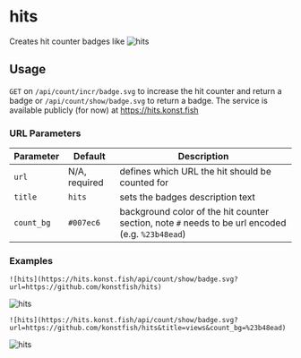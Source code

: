 # hits

Creates hit counter badges like ![hits](https://hits.konst.fish/api/count/incr/badge.svg?url=https://github.com/konstfish/hits)

## Usage

`GET` on `/api/count/incr/badge.svg` to increase the hit counter and return a badge or `/api/count/show/badge.svg` to return a badge. The service is available publicly (for now) at https://hits.konst.fish

### URL Parameters

| Parameter  | Default       | Description                                                                                      |
| ---------- | ------------- | ------------------------------------------------------------------------------------------------ |
| `url`      | N/A, required | defines which URL the hit should be counted for                                                  |
| `title`    | `hits`        | sets the badges description text                                                                 |
| `count_bg` | `#007ec6`     | background color of the hit counter section, note `#` needs to be url encoded (e.g. `%23b48ead`) |

### Examples

`![hits](https://hits.konst.fish/api/count/show/badge.svg?url=https://github.com/konstfish/hits)`

![hits](https://hits.konst.fish/api/count/show/badge.svg?url=https://github.com/konstfish/hits)

`![hits](https://hits.konst.fish/api/count/show/badge.svg?url=https://github.com/konstfish/hits&title=views&count_bg=%23b48ead)`

![hits](https://hits.konst.fish/api/count/show/badge.svg?url=https://github.com/konstfish/hits&title=views&count_bg=%23b48ead)
